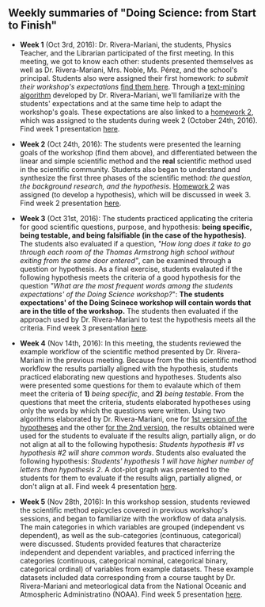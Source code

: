 ## Weekly summaries of "**Doing Science: from Start to Finish**"
- **Week 1** (Oct 3rd, 2016): Dr. Rivera-Mariani, the students, Physics Teacher, and the Librarian participated of the first meeting. In this meeting, we got to know each other: students presented themselves as well as Dr. Rivera-Mariani, Mrs. Noble, Ms. Pérez, and the school's principal. Students also were assigned their first homework: *to submit their workshop's expectations* [find them here](https://github.com/friveramariani/DoingScienceWorkshops/tree/master/DoingScinece_from_start_to_finish/students_expectations). Through a [text-mining algorithm](https://github.com/friveramariani/DoingScienceWorkshops/blob/master/DoingScinece_from_start_to_finish/Students_Expectations_TextMining.R) developed by Dr. Rivera-Mariani, we'll familiarize with the students' expectations and at the same time help to adapt the workshop's goals. These expectations are also linked to a [homework 2](https://github.com/friveramariani/DoingScienceWorkshops/blob/master/DoingScinece_from_start_to_finish/homework2_hypothesis.md), which was assigned to the students during week 2 (October 24th, 2016). Find week 1 presentation [here](https://github.com/friveramariani/DoingScienceWorkshops/blob/master/DoingScinece_from_start_to_finish/Doing_Science10032016.pdf). 

- **Week 2** (Oct 24th, 2016): The students were presented the learning goals of the workshop (find them above), and differentiated between the linear and simple scientific method and the **real** scientific method used in the scientific community. Students also began to understand and synthesize the first three phases of the scientific method: *the question, the background research, and the hypothesis*. [Homework 2](https://github.com/friveramariani/DoingScienceWorkshops/blob/master/DoingScinece_from_start_to_finish/homework2_hypothesis.md) was assigned (to develop a hypothesis), which will be discussed in week 3. Find week 2 presentation [here]().

- **Week 3** (Oct 31st, 2016): The students practiced applicating the criteria for good scientific questions, purpose, and hypothesis: **being specific, being testable, and being falsifiable (in the case of the hypothesis)**. The students also evaluated if a question, *"How long does it take to go through each room of the Thomas Armstrong high school without exiting from the same door entered"*, can be examined through a question or hypothesis. As a final exercise, students evalauted if the following hypothesis meets the criteria of a good hypothesis for the question *"What are the most frequent words among the students expectations' of the Doing Science workshop?*": **The students expectations' of the Doing Scinece workshop will contain words that are in the title of the workshop.** The students then evaluated if the approach used by Dr. Rivera-Mariani to test the hypothesis meets all the criteria. Find week 3 presentation [here](https://github.com/friveramariani/DoingScienceWorkshops/blob/master/DoingScinece_from_start_to_finish/Doing_Science10312016.pdf). 

- **Week 4** (Nov 14th, 2016): In this meeting, the students reviewed the example workflow of the scientific method presented by Dr. Rivera-Mariani in the previous meeting. Because from the this scientific method workflow the results partially aligned with the hypothesis, students practiced elaborating new questions and hypotheses. Students also were presented some questions for them to evalaute which of them meet the criteria of **1)** *being specific*, and **2)** *being testable*. From the questions that meet the criteria, students elaborated hypotheses using only the words by which the questions were written. Using two algorithms elaborated by Dr. Rivera-Mariani, one for [1st version of the hypotheses](https://github.com/friveramariani/DoingScienceWorkshops/blob/master/DoingScinece_from_start_to_finish/HypothesisTextMining.R) and the other [for the 2nd version](https://github.com/friveramariani/DoingScienceWorkshops/blob/master/DoingScinece_from_start_to_finish/Hypothesis2TextMining.R), the results obtained were used for the students to evaluate if the results align, partially align, or do not align at all to the following hypothesis: *Students hypothesis #1 vs hypothesis #2 will share common words*. Students also evaluated the following hypothesis: *Students' hypothesis 1 will have higher number of letters than hypothesis 2*. A dot-plot graph was presented to the students for them to evaluate if the results align, partially aligned, or don't align at all. Find week 4 presentation [here](https://github.com/friveramariani/DoingScienceWorkshops/blob/master/DoingScinece_from_start_to_finish/Doing_Science11142016.pdf).

- **Week 5** (Nov 28th, 2016): In this workshop session, students reviewed the scientific method epicycles covered in previous workshop's sessions, and began to familiarize with the workflow of data analysis. The main categories in which variables are grouped (independent vs dependent), as well as the sub-categories (continuous, categorical) were discussed. Students provided features that characterize independent and dependent variables, and practiced inferring the categories (continuous, categorical nominal, categorical binary, categorical ordinal) of variables from example datasets. These example datasets included data corresponding from a course taught by Dr. Rivera-Mariani and meteorlogical data from the National Oceanic and Atmospheric Administratino (NOAA). Find week 5 presentation [here](https://github.com/friveramariani/DoingScienceWorkshops/blob/master/DoingScinece_from_start_to_finish/Doing_Science112942016.pdf).